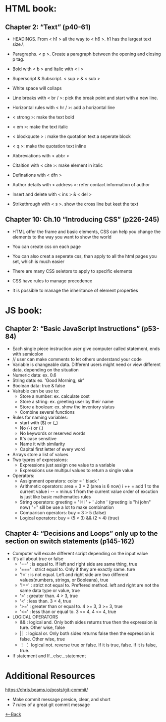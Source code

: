 # HTML book:

## Chapter 2: “Text” (p40-61)
* HEADINGS. From < h1 > all the way to < h6 >. h1 has the largest text size.\

* Paragraphs. < p >. Create a paragraph between the opening and closing p tag.

* Bold with < b > and Italic with < i >

* Superscript & Subscript. < sup > & < sub >

* White space will collaps

* Line breaks with < br / >: pick the break point and start with a new line.

* Horizontal rules with < hr / >: add a horizontal line

* < strong >: make the text bold

* < em >: make the text italic

* < blockquote > : make the quotation text a seperate block

* < q >: make the quotation text inline

* Abbreviations with < abbr >

* Citaition with < cite >: make element in italic

* Definations with < dfn >

* Author details with < address >: refer contact information of author

* Insert and delete with < ins > & < del >

* Strikethrough with < s >. show the cross line but keet the text



## Chapter 10: Ch.10 “Introducing CSS” (p226-245)
* HTML offer the frame and basic elements, CSS can help you change the elements to the way you want to show the world

* You can create css on each page

* You can also creat a seperate css, than apply to all the html pages you set, which is much easier

* There are many CSS seletors to apply to specific elements

* CSS have rules to manage precedence

* It is possible to manage the inheritance of element properties


# JS book:
## Chapter 2: “Basic JavaScript Instructions” (p53-84)
* Each single piece instruction user give computer called statement, ends with semicolon
* // user can make comments to let others understand your code
* Variable is changeable data. Different users might need or view different data, depending on the situation
* Numeric data: ex. 0.6
* String data: ex. 'Good Morning, sir'
* Boolean data: true & false
* Vairable can be use to: 
  * Store a number: ex. calculate cost
  * Store a string: ex. greeting user by their name
  * Store a boolean: ex. show the inventory status
  * Combine several functions
* Rules for naming variables:
  * start with ($) or (_)
  * No (-) or (.)
  * No keywords or reserved words
  * It's case sensitive
  * Name it with similarity
  * Capital first letter of every word
* Arrays store a list of values
* Two typres of expressions:
  * Expressions just assign one value to a variable
  * Expressions use multipul values to return a single value
* Operators:
  * Assignment operators: color = ' black '
  * Arithmetic operators: area = 3 * 2  (area is 6 now)
    i ++ = add 1 to the current value
    i -- = minus 1 from the current value
    order of excution is just like basic mathematics rules
  * String operators: greeting = ' Hi ' + ' John ' (greeting is "hi john" now)
    "+" sill be use a lot to make combination
  * Comparison operators: buy = 3 > 5  (false)
  * Logical operators: buy = (5 > 3) && (2 < 4)  (true)

  

## Chapter 4: “Decisions and Loops” only up to the section on switch statements (p145-162)
* Computer will excute different script depending on the input value
* It's all about true or false
  * '==' : is equal to. If left and right side are same thing, true
  * '===' : strict equal to. Only if they are exactly same. ture
  * '!=' : is not equal. Left and right side are two different values(numbers, strings, or Booleans), true
  * '!==' : strict not equal to. Preffered method. left and right are not the same data type or value, true
  * '>'  : greater than. 4 > 3, true
  * '<' : less than. 3 < 4, true
  * '>=' : greater than or equal to. 4 >= 3, 3 >= 3, true
  * '<=' : less than or equal to. 3 <= 4, 4 <= 4, true
* LOGICAL OPERATORS
  * && : logical and. Only both sides returns true then the expression is ture. Other wise, false
  * || ：logical or. Only both sides returns false then the expression is false. Other wise, true
  * ！ ： logical not. reverse true or false. If it is true, false. If it is false, true.
* If statement and If...else...statement

# Additional Resources
https://chris.beams.io/posts/git-commit/

* Make commit message presice, clear, and short
* 7 rules of a great git commit message


[<--Back](README.md)